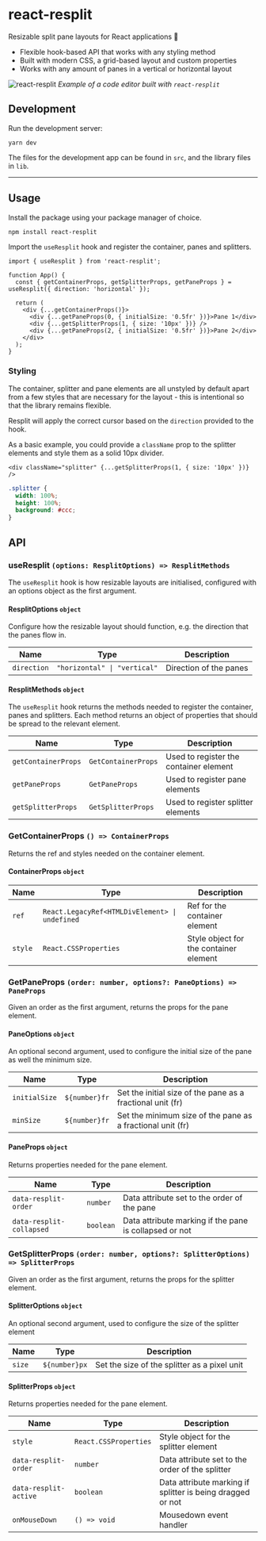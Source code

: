 # react-resplit

Resizable split pane layouts for React applications 🖖

- Flexible hook-based API that works with any styling method
- Built with modern CSS, a grid-based layout and custom properties
- Works with any amount of panes in a vertical or horizontal layout

![react-resplit](https://user-images.githubusercontent.com/9557798/209449017-e648a053-f0de-49b1-bc8f-d56b4ddcf5db.gif)
_Example of a code editor built with `react-resplit`_

## Development

Run the development server:

```
yarn dev
```

The files for the development app can be found in `src`, and the library files in `lib`.

---

## Usage

Install the package using your package manager of choice.

```
npm install react-resplit
```

Import the `useResplit` hook and register the container, panes and splitters.

```tsx
import { useResplit } from 'react-resplit';

function App() {
  const { getContainerProps, getSplitterProps, getPaneProps } = useResplit({ direction: 'horizontal' });

  return (
    <div {...getContainerProps()}>
      <div {...getPaneProps(0, { initialSize: '0.5fr' })}>Pane 1</div>
      <div {...getSplitterProps(1, { size: '10px' })} />
      <div {...getPaneProps(2, { initialSize: '0.5fr' })}>Pane 2</div>
    </div>
  );
}
```

### Styling

The container, splitter and pane elements are all unstyled by default apart from a few styles that are necessary for the layout - this is intentional so that the library remains flexible.

Resplit will apply the correct cursor based on the `direction` provided to the hook.

As a basic example, you could provide a `className` prop to the splitter elements and style them as a solid 10px divider.

```tsx
<div className="splitter" {...getSplitterProps(1, { size: '10px' })} />
```

```css
.splitter {
  width: 100%;
  height: 100%;
  background: #ccc;
}
```

## API

### useResplit `(options: ResplitOptions) => ResplitMethods`

The `useResplit` hook is how resizable layouts are initialised, configured with an options object as the first argument.

#### ResplitOptions `object`

Configure how the resizable layout should function, e.g. the direction that the panes flow in.

| Name        | Type                         | Description            |
| ----------- | ---------------------------- | ---------------------- |
| `direction` | `"horizontal" \| "vertical"` | Direction of the panes |

#### ResplitMethods `object`

The `useResplit` hook returns the methods needed to register the container, panes and splitters. Each method returns an object of properties that should be spread to the relevant element.

| Name                | Type                | Description                            |
| ------------------- | ------------------- | -------------------------------------- |
| `getContainerProps` | `GetContainerProps` | Used to register the container element |
| `getPaneProps`      | `GetPaneProps`      | Used to register pane elements         |
| `getSplitterProps`  | `GetSplitterProps`  | Used to register splitter elements     |

### GetContainerProps `() => ContainerProps`

Returns the ref and styles needed on the container element.

#### ContainerProps `object`

| Name    | Type                                           | Description                            |
| ------- | ---------------------------------------------- | -------------------------------------- |
| `ref`   | `React.LegacyRef<HTMLDivElement> \| undefined` | Ref for the container element          |
| `style` | `React.CSSProperties`                          | Style object for the container element |

### GetPaneProps `(order: number, options?: PaneOptions) => PaneProps`

Given an order as the first argument, returns the props for the pane element.

#### PaneOptions `object`

An optional second argument, used to configure the initial size of the pane as well the minimum size.

| Name          | Type          | Description                                                |
| ------------- | ------------- | ---------------------------------------------------------- |
| `initialSize` | `${number}fr` | Set the initial size of the pane as a fractional unit (fr) |
| `minSize`     | `${number}fr` | Set the minimum size of the pane as a fractional unit (fr) |

#### PaneProps `object`

Returns properties needed for the pane element.

| Name                     | Type      | Description                                            |
| ------------------------ | --------- | ------------------------------------------------------ |
| `data-resplit-order`     | `number`  | Data attribute set to the order of the pane            |
| `data-resplit-collapsed` | `boolean` | Data attribute marking if the pane is collapsed or not |

### GetSplitterProps `(order: number, options?: SplitterOptions) => SplitterProps`

Given an order as the first argument, returns the props for the splitter element.

#### SplitterOptions `object`

An optional second argument, used to configure the size of the splitter element

| Name   | Type          | Description                                  |
| ------ | ------------- | -------------------------------------------- |
| `size` | `${number}px` | Set the size of the splitter as a pixel unit |

#### SplitterProps `object`

Returns properties needed for the pane element.

| Name                  | Type                  | Description                                                |
| --------------------- | --------------------- | ---------------------------------------------------------- |
| `style`               | `React.CSSProperties` | Style object for the splitter element                      |
| `data-resplit-order`  | `number`              | Data attribute set to the order of the splitter            |
| `data-resplit-active` | `boolean`             | Data attribute marking if splitter is being dragged or not |
| `onMouseDown`         | `() => void`          | Mousedown event handler                                    |
